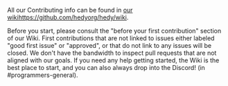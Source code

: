 All our Contributing info can be found in [our wiki](https://github.com/hedyorg/hedy/wiki)https://github.com/hedyorg/hedy/wiki.

Before you start, please consult the "before your first contribution" section of our Wiki. First contributions that are not linked to issues either labeled "good first issue" or "approved", or that do not link to any issues will be closed. We don't have the bandwidth to inspect pull requests that are not aligned with our goals. If you need any help getting started, the Wiki is the best place to start, and you can also always drop into the Discord! (in #programmers-general).
